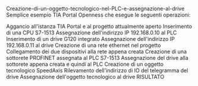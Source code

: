 Creazione-di-un-oggetto-tecnologico-nel-PLC-e-assegnazione-al-drive
Semplice esempio TIA Portal Openness che esegue le seguenti operazioni:

Aggancio all'istanza TIA Portal e al progetto attualmente aperto
Inserimento di una CPU S7-1513
Assegnazione dell'indirizzo IP 192.168.0.10 al PLC
Inserimento di un drive G120 integrato
Assegnazione dell'indirizzo IP 192.168.0.11 al drive
Creazione di una rete ethernet nel progetto
Collegamento dei due dispositivi alla rete appena creata
Creazione di una sottorete PROFINET assegnata al PLC S7-1513
Assegnazione del drive alla sottorete appena creata e quindi al PLC
Creazione di un oggetto tecnologico SpeedAxis
Rilevamento dell'indirizzo di IO del telegramma del drive
Assegnazione dell'oggetto tecnologico al drive
RISULTATO
